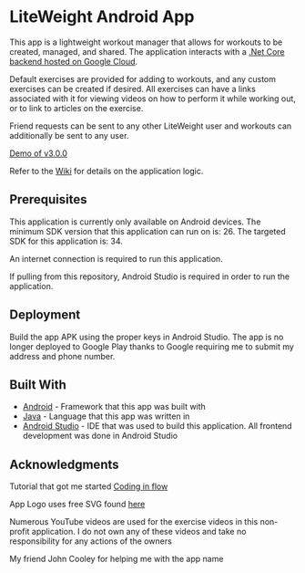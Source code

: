 # LiteWeight Android App

This app is a lightweight workout manager that allows for workouts to be created, managed, and shared. The application interacts with a [.Net Core backend hosted on Google Cloud](api/README.md).

Default exercises are provided for adding to workouts, and any custom exercises can be created if desired. All exercises can have a links associated with it for viewing videos on how to perform it while working out, or to link to articles on the exercise.

Friend requests can be sent to any other LiteWeight user and workouts can additionally be sent to any user.

[Demo of v3.0.0](https://youtu.be/eTNm_Hre1ns)

Refer to the [Wiki](https://github.com/joshrap67/LiteWeight/wiki) for details on the application logic.

## Prerequisites

This application is currently only available on Android devices. The minimum SDK version that this application can run on is: 26. The targeted SDK for this application is: 34.

An internet connection is required to run this application.

If pulling from this repository, Android Studio is required in order to run the application.

## Deployment

Build the app APK using the proper keys in Android Studio. The app is no longer deployed to Google Play thanks to Google requiring me to submit my address and phone number.

## Built With

- [Android](https://www.android.com/) - Framework that this app was built with
- [Java](https://docs.oracle.com/en/java/) - Language that this app was written in
- [Android Studio](https://developer.android.com/studio) - IDE that was used to build this application. All frontend development was done in Android Studio

## Acknowledgments

Tutorial that got me started [Coding in flow](https://codinginflow.com/tutorials/android)

App Logo uses free SVG found [here](https://uxwing.com/feather-icon/)

Numerous YouTube videos are used for the exercise videos in this non-profit application. I do not own any of these videos and take no responsibility for any actions of the owners

My friend John Cooley for helping me with the app name
